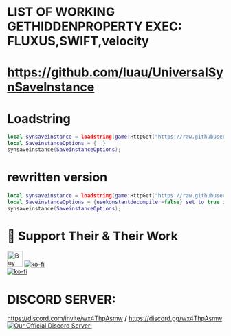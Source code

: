 # LIST OF WORKING GETHIDDENPROPERTY EXEC: FLUXUS,SWIFT,velocity
# https://github.com/luau/UniversalSynSaveInstance

# Loadstring

```lua
local synsaveinstance = loadstring(game:HttpGet("https://raw.githubusercontent.com/verysigmapro/UniversalSynSaveInstance-With-Save-Terrain/refs/heads/main/saveinstance.luau", true), "saveinstance")();
local SaveinstanceOptions = {  }
synsaveinstance(SaveinstanceOptions);
```

# rewritten version

```lua
local synsaveinstance = loadstring(game:HttpGet("https://raw.githubusercontent.com/verysigmapro/UniversalSynSaveInstance-With-Save-Terrain/refs/heads/main/saveinstance_rewrite.luau", true), "saveinstance")();
local SaveinstanceOptions = {usekonstantdecompiler=false} set to true if u dont have a decompiler
synsaveinstance(SaveinstanceOptions);
```

# 💖 Support Their & Their Work

<a href='https://ko-fi.com/M4M1JNH5G' target='_blank'><img height='36' style='border:0px;height:36px;' src='https://storage.ko-fi.com/cdn/kofi2.png?v=3' border='0' alt='Buy Me a Coffee at ko-fi.com' title='KO-FI' /></a>
[![ko-fi](https://ko-fi.com/img/githubbutton_sm.svg)](https://ko-fi.com/M4M1JNH5G "KO-FI")
<br />
[![ko-fi](https://user-images.githubusercontent.com/95628489/231759262-25661006-b7ca-4967-a79d-2b465cd9575a.png)](https://ko-fi.com/M4M1JNH5G "KO-FI QR-CODE")

# DISCORD SERVER:<br />

<https://discord.com/invite/wx4ThpAsmw> **/** <https://discord.gg/wx4ThpAsmw><br />
[<img src="https://discordapp.com/api/guilds/1022465460517740654/widget.png?style=banner2" alt="Our Official Discord Server!"></img>](https://discord.com/invite/wx4ThpAsmw)<br />
